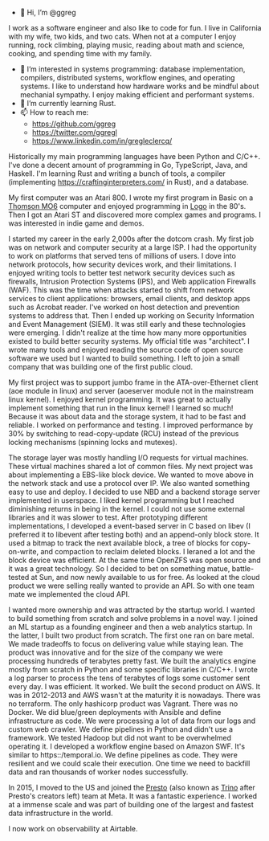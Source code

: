 - 👋 Hi, I’m @ggreg

I work as a software engineer and also like to code for fun. I live in California with my wife, two kids, and two cats.
When not at a computer I enjoy running, rock climbing, playing music, reading about math and science, cooking, and spending time with my family.

- 👀 I’m interested in systems programming: database implementation, compilers, distributed systems, workflow engines, and operating systems. I like to understand how hardware works and be mindful about mechanial sympathy. I enjoy making efficient and performant systems.
- 🌱 I’m currently learning Rust.
- 📫 How to reach me:
  - https://github.com/ggreg
  - https://twitter.com/ggregl
  - https://www.linkedin.com/in/gregleclercq/

Historically my main programming languages have been Python and C/C++. I've done a decent amount of programming in Go, TypeScript, Java, and Haskell. I'm learning Rust and writing a bunch of tools, a compiler (implementing https://craftinginterpreters.com/ in Rust), and a database.

My first computer was an Atari 800. I wrote my first program in Basic on a [Thomson MO6](https://en.wikipedia.org/wiki/Thomson_MO6) computer and enjoyed programming in [Logo](https://en.wikipedia.org/wiki/Logo_(programming_language)) in the 80's.
Then I got an Atari ST and discovered more complex games and programs. I was interested in indie game and demos.

I started my career in the early 2,000s after the dotcom crash. My first job was on network and computer security at a large ISP. I had the opportunity to work on platforms that served tens of millions of users. I dove into network protocols, how security devices work, and their limitations. I enjoyed writing tools to better test network security devices such as firewalls, Intrusion Protection Systems (IPS), and Web application Firewalls (WAF). This was the time when attacks started to shift from network services to client applications: browsers, email clients, and desktop apps such as Acrobat reader. I've worked on host detection and prevention systems to address that. Then I ended up working on Security Information and Event Management (SIEM). It was still early and these technologies were emerging. I didn't realize at the time how many more opportunities existed to build better security systems. My official title was "architect". I wrote many tools and enjoyed reading the source code of open source software we used but I wanted to build something. I left to join a small company that was building one of the first public cloud.

My first project was to support jumbo frame in the ATA-over-Ethernet client (aoe module in linux) and server (aoeserver module not in the mainstream linux kernel). I enjoyed kernel programming. It was great to actually implement something that run in the linux kernel! I learned so much! Because it was about data and the storage system, it had to be fast and reliable. I worked on performance and testing. I improved performance by 30% by switching to read-copy-update (RCU) instead of the previous locking mechanisms (spinning locks and mutexes).

The storage layer was mostly handling I/O requests for virtual machines. These virtual machines shared a lot of common files. My next project was about implementing a EBS-like block device. We wanted to move above in the network stack and use a protocol over IP. We also wanted something easy to use and deploy. I decided to use NBD and a backend storage server implemented in userspace. I liked kernel programming but I reached diminishing returns in being in the kernel. I could not use some external libraries and it was slower to test. After prototyping different implementations, I developed a event-based server in C based on libev (I preferred it to libevent after testing both) and an append-only block store. It used a bitmap to track the next available block, a tree of blocks for copy-on-write, and compaction to reclaim deleted blocks. I leraned a lot and the block device was efficient. At the same time OpenZFS was open source and it was a great technology. So I decided to bet on something matue, battle-tested at Sun, and now newly available to us for free. As looked at the cloud product we were selling really wanted to provide an API. So with one team mate we implemented the cloud API.

I wanted more ownership and was attracted by the startup world. I wanted to build something from scratch and solve problems in a novel way. I joined an ML startup as a founding engineer and then a web analytics startup. In the latter, I built two product from scratch. The first one ran on bare metal. We made tradeoffs to focus on delivering value while staying lean. The product was innovative and for the size of the company we were processing hundreds of terabytes pretty fast. We built the analytics engine mostly from scratch in Python and some specific libraries in C/C++. I wrote a log parser to process the tens of terabytes of logs some customer sent every day. I was efficient. It worked. We built the second product on AWS. It was in 2012-2013 and AWS wasn't at the maturity it is nowadays. There was no terraform. The only hashicorp product was Vagrant. There was no Docker. We did blue/green deployments with Ansible and define infrastructure as code. We were processing a lot of data from our logs and custom web crawler. We define pipelines in Python and didn't use a framework. We tested Hadoop but did not want to be overwhelmed operating it. I developed a workflow engine based on Amazon SWF. It's similar to https::/temporal.io. We define pipelines as code. They were resilient and we could scale their execution. One time we need to backfill data and ran thousands of worker nodes successfully. 

In 2015, I moved to the US and joined the [Presto](https://prestodb.io) (also known as [Trino](https://trino.io) after Presto's creators left) team at Meta. It was a fantastic experience. I worked at a immense scale and was part of building one of the largest and fastest data infrastructure in the world.

I now work on observability at Airtable.
